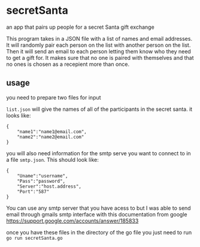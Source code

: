 # secretSanta
an app that pairs up people for a secret Santa gift exchange

This program takes in a JSON file with a list of names and email addresses. It will randomly pair each person on the list with another person on the list. Then it will send an email to each person letting them know who they need to get a gift for. It makes sure that no one is paired with themselves and that no ones is chosen as a recepient more than once.

## usage
you need to prepare two files for input 

`list.json` will give the names of all of the participants in the secret santa. it looks like:
```
{
    "name1":"name1@email.com",
    "name2":"name2@email.com"
}
```
you will also need information for the smtp serve you want to connect to in a file `smtp.json`. This should look like:
```
{
    "Uname":"username",
    "Pass":"password",
    "Server":"host.address",
    "Port":"587"
}
```
You can use any smtp server that you  have acess to but I was able to send email through gmails smtp interface with this documentation from google https://support.google.com/accounts/answer/185833

once you have these files in the directory of the go file you just need to run `go run secretSanta.go`

